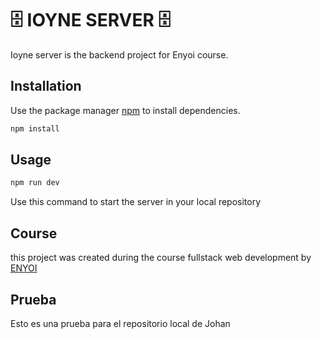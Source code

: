#  🗄 IOYNE SERVER 🗄

Ioyne server is the backend project for Enyoi course.

## Installation

Use the package manager [npm](https://docs.npmjs.com/cli/v6/commands/npm-install) to install dependencies.

```bash
npm install 
```

## Usage

```javascript
npm run dev
```

Use this command to start the server in your local repository

## Course

this project was created during the course fullstack web development by [ENYOI](https://www.enyoi.co/)

## Prueba

Esto es una prueba para el repositorio local de Johan 
